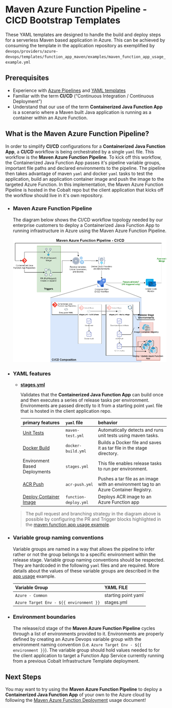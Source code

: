 # Maven Azure Function Pipeline - CICD Bootstrap Templates

These YAML templates are designed to handle the build and deploy steps for a serverless Maven based application in Azure. This can be achieved by consuming the template in the application repository as exemplified by `devops/providers/azure-devops/templates/function_app_maven/examples/maven_function_app_usage_example.yml`

## Prerequisites

- Experience with [Azure Pipelines](https://docs.microsoft.com/en-us/azure/devops/pipelines/get-started/key-pipelines-concepts?view=azure-devops) and [YAML templates](https://docs.microsoft.com/en-us/azure/devops/pipelines/yaml-schema?view=azure-devops&tabs=schema%2Cparameter-schema)
- Familiar with the term **CI/CD** (“Continuous Integration / Continuous Deployment”)
- Understand that our use of the term **Containerized Java Function App** is a scenario where a Maven built Java application is running as a container within an Azure Function.

## What is the Maven Azure Function Pipeline?

In order to simplify **CI/CD** configurations for a **Containerized Java Function App**, a **CI/CD** workflow is being orchestrated by a single `yaml` file. This workflow is the **Maven Azure Function Pipeline**. To kick off this workflow, the Containerized Java Function App passes it's pipeline variable groups, important file paths and declared environments to the pipeline. The pipeline then takes advantage of maven `yaml` and docker `yaml` tasks to test the application, build an application container image and push the image to the targeted Azure Function. In this implementation, the Maven Azure Function Pipeline is hosted in the Cobalt repo but the client application that kicks off the workflow should live in it's own repository.

- ### Maven Azure Function Pipeline

    The diagram below shows the CI/CD workflow topology needed by our enterprise customers to deploy a Containerized Java Function App to running infrastructure in Azure using the Maven Azure Function Pipeline.

    ![Maven Azure Function Pipeline CI/CD WORKFLOW](./.images/CICD_Maven_Azure_Function_Pipeline_v1.png)

- ### YAML features

    - **[stages.yml](./stages.yml)**

        Validates that the **Containerized Java Function App** can build once and then executes a series of release tasks per environment. Environments are passed directly to it from a starting point `yaml` file that is hosted in the client application repo.

        | primary features | `yaml` file | behavior |
        | ---  | ---   | ---  |
        | [Unit Tests](https://docs.microsoft.com/en-us/azure/devops/pipelines/tasks/build/maven?view=azure-devops) | `maven-test.yml` | Automatically detects and runs unit tests using maven tasks. |
        | [Docker Build](https://docs.microsoft.com/en-us/azure/devops/pipelines/tasks/build/docker?view=azure-devops) | `docker-build.yml` | Builds a Docker file and saves it as tar file in the stage directory. |
        | Environment Based Deployments  | `stages.yml` | This file enables release tasks to run per environment. |
        | [ACR Push](https://docs.microsoft.com/en-us/azure/devops/pipelines/tasks/deploy/azure-cli?view=azure-devops)| `acr-push.yml` | Pushes a tar file as an image with an environment tag to an Azure Container Registry. |
        | [Deploy Container Image](https://docs.microsoft.com/en-us/azure/devops/pipelines/tasks/deploy/azure-cli?view=azure-devops) | `function-deploy.yml` | Deploys ACR image to an Azure Function app |

    
    > The pull request and branching strategy in the diagram above is possible by configuring the PR and Trigger blocks highlighted in the [maven function app usage example](./examples/maven_function_app_usage_example.yml).

- ### Variable group naming conventions

    Variable groups are named in a way that allows the pipeline to infer rather or not the group belongs to a specific environment within the release stage. Variable group naming conventions should be respected. They are hardcoded in the following `yaml` files and are required. More details about the values of these variable groups are described in the [app usage](./examples/function_app_usage.md) example.

    | Variable Group | YAML FILE |
    | ---      | ---         |
    |  `Azure - Common` | starting point yaml |
    |  `Azure Target Env - ${{ environment }}` | stages.yml |

- ### Environment boundaries

   The release/cd stage of the **Maven Azure Function Pipeline** cycles through a list of environments provided to it. Environments are properly defined by creating an Azure Devops variable group with the environment naming convention (i.e. `Azure Target Env - ${{ environment }}`). The variable group should hold values needed to for the client application to target a Function App Service currently running from a previous Cobalt Infrastructure Template deployment.

## Next Steps

You may want to try using the **Maven Azure Function Pipeline** to deploy a **Containerized Java Function App** of your own to the Azure cloud by following the [Maven Azure Function Deployment](./examples/function_app_usage.md) usage document!